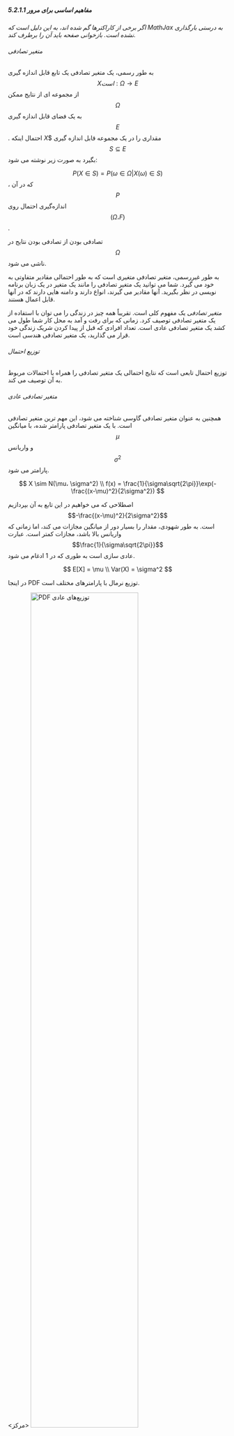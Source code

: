 ##### 5.2.1.1 مفاهیم اساسی برای مرور

_اگر برخی از کاراکترها گم شده اند، به این دلیل است که MathJax به درستی بارگذاری نشده است. بازخوانی صفحه باید آن را برطرف کند._

###### متغیر تصادفی
به طور رسمی، یک متغیر تصادفی یک تابع قابل اندازه گیری $$X است: \Omega \rightarrow E$$ از مجموعه ای از نتایج ممکن $$\Omega$$ به یک فضای قابل اندازه گیری $$E$$. احتمال اینکه $X$$ مقداری را در یک مجموعه قابل اندازه گیری $$S \subseteq E$$ بگیرد به صورت زیر نوشته می شود:

$$P(X \in S) = P({\omega \in \Omega | X(\omega) \in S})$$، که در آن $$P$$ اندازه‌گیری احتمال روی $$(\Omega، F) $$.

تصادفی بودن از تصادفی بودن نتایج در $$\Omega$$ ناشی می شود.

به طور غیررسمی، متغیر تصادفی متغیری است که به طور احتمالی مقادیر متفاوتی به خود می گیرد. شما می توانید یک متغیر تصادفی را مانند یک متغیر در یک زبان برنامه نویسی در نظر بگیرید. آنها مقادیر می گیرند، انواع دارند و دامنه هایی دارند که در آنها قابل اعمال هستند.

_متغیر تصادفی_ یک مفهوم کلی است. تقریباً همه چیز در زندگی را می توان با استفاده از یک متغیر تصادفی توصیف کرد. زمانی که برای رفت و آمد به محل کار شما طول می کشد یک متغیر تصادفی عادی است. تعداد افرادی که قبل از پیدا کردن شریک زندگی خود قرار می گذارید، یک متغیر تصادفی هندسی است.

###### توزیع احتمال
توزیع احتمال تابعی است که نتایج احتمالی یک متغیر تصادفی را همراه با احتمالات مربوط به آن توصیف می کند.

###### متغیر تصادفی عادی
همچنین به عنوان متغیر تصادفی گاوسی شناخته می شود، این مهم ترین متغیر تصادفی است. با یک متغیر تصادفی پارامتر شده، با میانگین $$\mu$$ و واریانس $$\sigma^2$$ پارامتر می شود.

$$
X \sim N(\mu، \sigma^2) \\
f(x) = \frac{1}{\sigma\sqrt{2\pi}}\exp(-\frac{(x-\mu)^2}{2\sigma^2})
$$

اصطلاحی که می خواهیم در این تابع به آن بپردازیم $$-\frac{(x-\mu)^2}{2\sigma^2}$$ است. به طور شهودی، مقدار را بسیار دور از میانگین مجازات می کند، اما زمانی که واریانس بالا باشد، مجازات کمتر است. عبارت $$\frac{1}{\sigma\sqrt{2\pi}}$$ عادی سازی است به طوری که در 1 ادغام می شود.

$$
E[X] = \mu \\
Var(X) = \sigma^2
$$

در اینجا PDF توزیع نرمال با پارامترهای مختلف است.

<مرکز>
<img src="images/image19.png" width="70%" alt="PDF توزیع‌های عادی" title="image_tooltip">
</center>

###### توزیع طبقه بندی شده
توزیع مقوله ای که با نام توزیع چند نولی نیز شناخته می شود، تعمیم توزیع برنولی است. نتایج احتمالی یک متغیر تصادفی را توصیف می‌کند که می‌تواند یکی از $$k$$ دسته‌های ممکن را با احتمال هر دسته به طور جداگانه مشخص کند.

$$
X \in \text{Cat}(\phi); \phi = (p_1، p_2، ...، p_k) \text{ و }\sum_{i=1}^kp_i = 1
$$

###### متغیر تصادفی دو جمله ای
یک متغیر تصادفی دوجمله ای تعداد موفقیت ها را در n آزمایش مستقل متوالی نشان می دهد که هر کدام با احتمال $$p$$ موفق بوده و با احتمال $$1-p$$ شکست می خورند. یک مثال، تعداد هدها در ورق زدن سکه $n$n$ است که هر کدام با احتمال 0.5 فرود سر هستند. توزیع دو جمله ای مبنایی برای آزمون دو جمله ای برای معناداری آماری است. هنگامی که تنها 1 آزمایش وجود دارد، به عنوان توزیع برنولی شناخته می شود.
$$
X \sim \text{Bin}(n، p) \\
P(X=k) = {n \انتخاب k} p^k(1-p)^{n-k} \\
E[X] = np \\
Var(X) = np(1-p)
$$

در زیر PMF توزیع دوجمله ای با پارامترهای مختلف آورده شده است.

<مرکز>
<img src="images/image20.png" width="70%" alt="PMF توزیع‌های دوجمله‌ای" title="image_tooltip">
</center>

###### متغیر تصادفی چند جمله ای
متغیر تصادفی چند جمله ای تعمیم توزیع دو جمله ای است. به جای اینکه فقط دو نتیجه داشته باشد مانند یک چرخش سکه، می تواند چندین نتیجه داشته باشد مانند یک قالب k طرفه. وقتی تعداد آزمایش‌ها 1 باشد، توزیع طبقه‌بندی است.
$$
X \sim \text{Multi}(n, \pi) \text{ با } \pi = (p_1,p_2, ..., p_k ) \text{ و }\sum_{i=1}^kp_i = 1 \ \
P(X=(x_1، x_2، ...، x_k)) = \frac{n!}{x_1!x_2! ... x_k!} \prod_{i=1}^kp_i{x_i} \text{ با } n = \sum_i^kx_i \\
E[X_i] = np_i \\
Var(X_i) = np_i (1-p_i)
$$

###### متغیر تصادفی پواسون
توزیع پواسون، به نظر من، در میان توزیع‌های جالب‌تر است. احتمال وقوع تعداد معینی از رویدادها در یک بازه زمانی ثابت را بیان می کند اگر این رویدادها با نرخ ثابت شناخته شده رخ دهند. این نرخ به عنوان $$\lambda$$ نشان داده می شود. توجه داشته باشید که توزیع پواسون _Memoryless_ است، به این معنی که احتمال وقوع یک رویداد مستقل از زمان پس از آخرین رویداد است.

یک دیدگاه بسیار دقیق این است که توزیع پواسون را تقریبی از دوجمله ای ببینیم که در آن $$n$$ بزرگ است، $$p$$ کوچک است، و $$\lambda = np$$. به عنوان مثال، یک متغیر تصادفی دوجمله ای از 10000 آزمایش با میزان موفقیت 0.01 را می توان به عنوان یک متغیر تصادفی پواسون از رویدادهایی که هر 100 آزمایش * 0.01 = 10000 اتفاق می افتد مشاهده کرد.

$$
X \sim \text{Poi}(\lambda) \\
P(X=i) = \frac{\lambda^i}{i!}e^{-\lambda} \\
E[X] = \لامبدا \\
Var(X) = \lambda \\
$$

در زیر PMF توزیع پواسون با مقادیر مختلف $$\lambda$$ است که توسط Skbkekas ساخته شده است.

<مرکز>
<img src="images/image21.png" width="70%" al